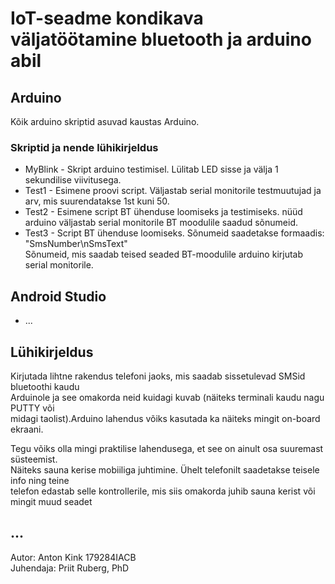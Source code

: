 # IoT-seadme kondikava väljatöötamine bluetooth ja arduino abil  

## Arduino  
Kõik arduino skriptid asuvad kaustas Arduino. 

### Skriptid ja nende lühikirjeldus 
- MyBlink - Skript arduino testimisel. Lülitab LED sisse ja välja 1 sekundilise viivitusega.  
- Test1 - Esimene proovi script. Väljastab serial monitorile testmuutujad ja arv, mis   suurendatakse 1st kuni 50.  
- Test2 - Esimene script BT ühenduse loomiseks ja testimiseks. nüüd arduino väljastab serial  monitorile BT moodulile saadud sõnumeid.  
- Test3 - Script BT ühenduse loomiseks. Sõnumeid saadetakse formaadis: "SmsNumber\nSmsText"   
Sõnumeid, mis saadab teised seaded BT-moodulile arduino kirjutab serial monitorile.  

## Android Studio  
- ...

## Lühikirjeldus  
Kirjutada lihtne rakendus telefoni jaoks, mis saadab sissetulevad SMSid bluetoothi kaudu   
Arduinole ja see omakorda neid kuidagi kuvab (näiteks terminali kaudu nagu PUTTY või   
midagi taolist).Arduino lahendus võiks kasutada ka näiteks mingit on-board ekraani.

Tegu võiks olla mingi praktilise lahendusega, et see on ainult osa suuremast süsteemist.   
Näiteks sauna kerise mobiiliga juhtimine. Ühelt telefonilt saadetakse teisele info ning teine  
telefon edastab selle kontrollerile, mis siis omakorda juhib sauna kerist või mingit muud seadet

## ...  
Autor: Anton Kink 179284IACB  
Juhendaja: Priit Ruberg, PhD
